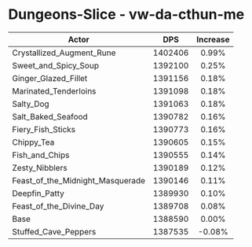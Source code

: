 # Dungeons-Slice - vw-da-cthun-me
| Actor | DPS | Increase |
|---|:---:|:---:|
|Crystallized_Augment_Rune|1402406|0.99%|
|Sweet_and_Spicy_Soup|1392100|0.25%|
|Ginger_Glazed_Fillet|1391156|0.18%|
|Marinated_Tenderloins|1391098|0.18%|
|Salty_Dog|1391063|0.18%|
|Salt_Baked_Seafood|1390782|0.16%|
|Fiery_Fish_Sticks|1390773|0.16%|
|Chippy_Tea|1390605|0.15%|
|Fish_and_Chips|1390555|0.14%|
|Zesty_Nibblers|1390189|0.12%|
|Feast_of_the_Midnight_Masquerade|1390146|0.11%|
|Deepfin_Patty|1389930|0.10%|
|Feast_of_the_Divine_Day|1389708|0.08%|
|Base|1388590|0.00%|
|Stuffed_Cave_Peppers|1387535|-0.08%|
